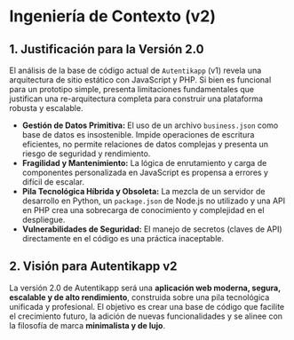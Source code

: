 # Ingeniería de Contexto (v2)

## 1. Justificación para la Versión 2.0

El análisis de la base de código actual de `Autentikapp` (v1) revela una arquitectura de sitio estático con JavaScript y PHP. Si bien es funcional para un prototipo simple, presenta limitaciones fundamentales que justifican una re-arquitectura completa para construir una plataforma robusta y escalable.

-   **Gestión de Datos Primitiva:** El uso de un archivo `business.json` como base de datos es insostenible. Impide operaciones de escritura eficientes, no permite relaciones de datos complejas y presenta un riesgo de seguridad y rendimiento.
-   **Fragilidad y Mantenimiento:** La lógica de enrutamiento y carga de componentes personalizada en JavaScript es propensa a errores y difícil de escalar.
-   **Pila Tecnológica Híbrida y Obsoleta:** La mezcla de un servidor de desarrollo en Python, un `package.json` de Node.js no utilizado y una API en PHP crea una sobrecarga de conocimiento y complejidad en el despliegue.
-   **Vulnerabilidades de Seguridad:** El manejo de secretos (claves de API) directamente en el código es una práctica inaceptable.

## 2. Visión para Autentikapp v2

La versión 2.0 de Autentikapp será una **aplicación web moderna, segura, escalable y de alto rendimiento**, construida sobre una pila tecnológica unificada y profesional. El objetivo es crear una base de código que facilite el crecimiento futuro, la adición de nuevas funcionalidades y se alinee con la filosofía de marca **minimalista y de lujo**.
